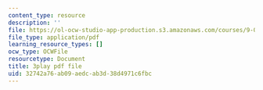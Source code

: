 ```yaml
---
content_type: resource
description: ''
file: https://ol-ocw-studio-app-production.s3.amazonaws.com/courses/9-00sc-introduction-to-psychology-fall-2011/32742a76ab09aedcab3d38d4971c6fbc_76O3rulk844.pdf
file_type: application/pdf
learning_resource_types: []
ocw_type: OCWFile
resourcetype: Document
title: 3play pdf file
uid: 32742a76-ab09-aedc-ab3d-38d4971c6fbc
---
```

